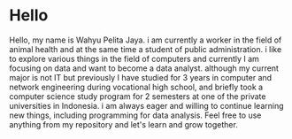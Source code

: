 # Hello

Hello, my name is Wahyu Pelita Jaya. i am currently a worker in the field of animal health and at the same time a student of public administration. i like to explore various things in the field of computers and currently I am focusing on data and want to become a data analyst. although my current major is not IT but previously I have studied for 3 years in computer and network engineering during vocational high school, and briefly took a computer science study program for 2 semesters at one of the private universities in Indonesia. i am always eager and willing to continue learning new things, including programming for data analysis. Feel free to use anything from my repository and let's learn and grow together.
